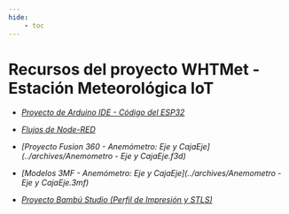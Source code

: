 ```yaml
---
hide:
    - toc
---
```


# Recursos del proyecto WHTMet - Estación Meteorológica IoT

- *[Proyecto de Arduino IDE - Código del ESP32](../archives/TF-EFDI-NDQ.rar)*

- *[Flujos de Node-RED](../archives/flujosNodeRed.json)*

- *[Proyecto Fusion 360 - Anemómetro: Eje y CajaEje](../archives/Anemometro - Eje y CajaEje.f3d)*

- *[Modelos 3MF - Anemómetro: Eje y CajaEje](../archives/Anemometro - Eje y CajaEje.3mf)*


- *[Proyecto Bambú Studio (Perfil de Impresión y STLS)](../archives/MT04-NDQ-EFDI.3mf)*